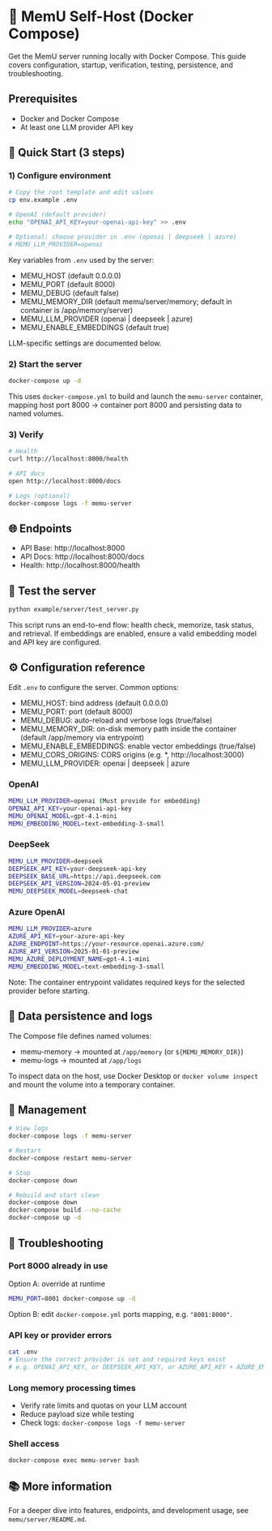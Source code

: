 # 🐳 MemU Self-Host (Docker Compose)

Get the MemU server running locally with Docker Compose. This guide covers configuration, startup, verification, testing, persistence, and troubleshooting.

## Prerequisites

- Docker and Docker Compose
- At least one LLM provider API key

## 🚀 Quick Start (3 steps)

### 1) Configure environment

```bash
# Copy the root template and edit values
cp env.example .env

# OpenAI (default provider)
echo "OPENAI_API_KEY=your-openai-api-key" >> .env

# Optional: choose provider in .env (openai | deepseek | azure)
# MEMU_LLM_PROVIDER=openai
```

Key variables from `.env` used by the server:

- MEMU_HOST (default 0.0.0.0)
- MEMU_PORT (default 8000)
- MEMU_DEBUG (default false)
- MEMU_MEMORY_DIR (default memu/server/memory; default in container is /app/memory/server)
- MEMU_LLM_PROVIDER (openai | deepseek | azure)
- MEMU_ENABLE_EMBEDDINGS (default true)

LLM-specific settings are documented below.

### 2) Start the server

```bash
docker-compose up -d
```

This uses `docker-compose.yml` to build and launch the `memu-server` container, mapping host port 8000 → container port 8000 and persisting data to named volumes.

### 3) Verify

```bash
# Health
curl http://localhost:8000/health

# API docs
open http://localhost:8000/docs

# Logs (optional)
docker-compose logs -f memu-server
```

## 🌐 Endpoints

- API Base: http://localhost:8000
- API Docs: http://localhost:8000/docs
- Health: http://localhost:8000/health

## 🧪 Test the server

```bash
python example/server/test_server.py
```

This script runs an end-to-end flow: health check, memorize, task status, and retrieval. If embeddings are enabled, ensure a valid embedding model and API key are configured.

## ⚙️ Configuration reference

Edit `.env` to configure the server. Common options:

- MEMU_HOST: bind address (default 0.0.0.0)
- MEMU_PORT: port (default 8000)
- MEMU_DEBUG: auto-reload and verbose logs (true/false)
- MEMU_MEMORY_DIR: on-disk memory path inside the container (default /app/memory via entrypoint)
- MEMU_ENABLE_EMBEDDINGS: enable vector embeddings (true/false)
- MEMU_CORS_ORIGINS: CORS origins (e.g. *, http://localhost:3000)
- MEMU_LLM_PROVIDER: openai | deepseek | azure

### OpenAI

```bash
MEMU_LLM_PROVIDER=openai (Must provide for embedding)
OPENAI_API_KEY=your-openai-api-key
MEMU_OPENAI_MODEL=gpt-4.1-mini
MEMU_EMBEDDING_MODEL=text-embedding-3-small
```

### DeepSeek

```bash
MEMU_LLM_PROVIDER=deepseek
DEEPSEEK_API_KEY=your-deepseek-api-key
DEEPSEEK_BASE_URL=https://api.deepseek.com
DEEPSEEK_API_VERSION=2024-05-01-preview
MEMU_DEEPSEEK_MODEL=deepseek-chat
```

### Azure OpenAI

```bash
MEMU_LLM_PROVIDER=azure
AZURE_API_KEY=your-azure-api-key
AZURE_ENDPOINT=https://your-resource.openai.azure.com/
AZURE_API_VERSION=2025-01-01-preview
MEMU_AZURE_DEPLOYMENT_NAME=gpt-4.1-mini
MEMU_EMBEDDING_MODEL=text-embedding-3-small
```

Note: The container entrypoint validates required keys for the selected provider before starting.

## 💾 Data persistence and logs

The Compose file defines named volumes:

- memu-memory → mounted at `/app/memory` (or `${MEMU_MEMORY_DIR}`)
- memu-logs → mounted at `/app/logs`

To inspect data on the host, use Docker Desktop or `docker volume inspect` and mount the volume into a temporary container.

## 🔧 Management

```bash
# View logs
docker-compose logs -f memu-server

# Restart
docker-compose restart memu-server

# Stop
docker-compose down

# Rebuild and start clean
docker-compose down
docker-compose build --no-cache
docker-compose up -d
```

## 🐛 Troubleshooting

### Port 8000 already in use

Option A: override at runtime

```bash
MEMU_PORT=8001 docker-compose up -d
```

Option B: edit `docker-compose.yml` ports mapping, e.g. `"8001:8000"`.

### API key or provider errors

```bash
cat .env
# Ensure the correct provider is set and required keys exist
# e.g. OPENAI_API_KEY, or DEEPSEEK_API_KEY, or AZURE_API_KEY + AZURE_ENDPOINT + MEMU_AZURE_DEPLOYMENT_NAME
```

### Long memory processing times

- Verify rate limits and quotas on your LLM account
- Reduce payload size while testing
- Check logs: `docker-compose logs -f memu-server`

### Shell access

```bash
docker-compose exec memu-server bash
```

## 📚 More information

For a deeper dive into features, endpoints, and development usage, see `memu/server/README.md`.
